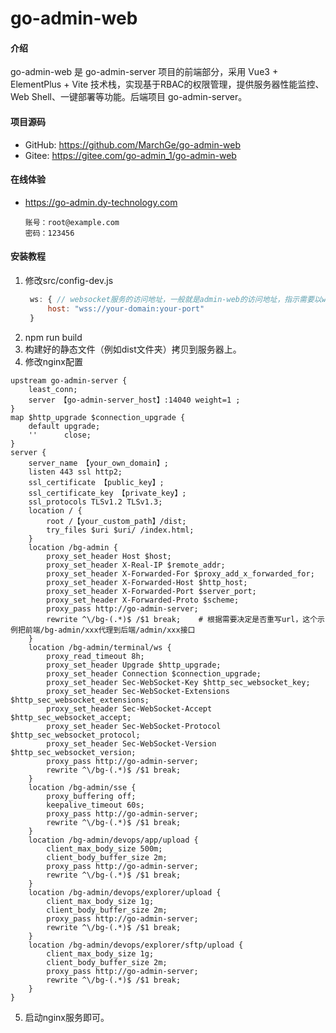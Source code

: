 # go-admin-web

#### 介绍
go-admin-web 是 go-admin-server 项目的前端部分，采用 Vue3 + ElementPlus + Vite 技术栈，实现基于RBAC的权限管理，提供服务器性能监控、Web Shell、一键部署等功能。后端项目 go-admin-server。

#### 项目源码
- GitHub: https://github.com/MarchGe/go-admin-web
- Gitee: https://gitee.com/go-admin_1/go-admin-web

#### 在线体验
- https://go-admin.dy-technology.com
  ```text
  账号：root@example.com
  密码：123456
  ```
  
#### 安装教程
1. 修改src/config-dev.js
   ```javascript
    ws: { // websocket服务的访问地址，一般就是admin-web的访问地址，指示需要以ws或wss开头
        host: "wss://your-domain:your-port"
    }
   ```
2. npm run build
3. 构建好的静态文件（例如dist文件夹）拷贝到服务器上。
4. 修改nginx配置
```
upstream go-admin-server {
    least_conn;
    server 【go-admin-server_host】:14040 weight=1 ;
}
map $http_upgrade $connection_upgrade {
    default upgrade;
    ''      close;
}
server {
    server_name 【your_own_domain】;
    listen 443 ssl http2;
    ssl_certificate 【public_key】;
    ssl_certificate_key 【private_key】;
    ssl_protocols TLSv1.2 TLSv1.3;
    location / {
        root /【your_custom_path】/dist;
        try_files $uri $uri/ /index.html;
    }
    location /bg-admin {
        proxy_set_header Host $host;
        proxy_set_header X-Real-IP $remote_addr;
        proxy_set_header X-Forwarded-For $proxy_add_x_forwarded_for;
        proxy_set_header X-Forwarded-Host $http_host;
        proxy_set_header X-Forwarded-Port $server_port;
        proxy_set_header X-Forwarded-Proto $scheme;
        proxy_pass http://go-admin-server;
        rewrite ^\/bg-(.*)$ /$1 break;    # 根据需要决定是否重写url，这个示例把前端/bg-admin/xxx代理到后端/admin/xxx接口
    }
    location /bg-admin/terminal/ws {
        proxy_read_timeout 8h;
        proxy_set_header Upgrade $http_upgrade;
        proxy_set_header Connection $connection_upgrade;
        proxy_set_header Sec-WebSocket-Key $http_sec_websocket_key;
        proxy_set_header Sec-WebSocket-Extensions $http_sec_websocket_extensions;
        proxy_set_header Sec-WebSocket-Accept $http_sec_websocket_accept;
        proxy_set_header Sec-WebSocket-Protocol $http_sec_websocket_protocol;
        proxy_set_header Sec-WebSocket-Version $http_sec_websocket_version;
        proxy_pass http://go-admin-server;
        rewrite ^\/bg-(.*)$ /$1 break;
    }
    location /bg-admin/sse {
        proxy_buffering off;
        keepalive_timeout 60s;
        proxy_pass http://go-admin-server;
        rewrite ^\/bg-(.*)$ /$1 break;
    }
    location /bg-admin/devops/app/upload {
        client_max_body_size 500m;
        client_body_buffer_size 2m;
        proxy_pass http://go-admin-server;
        rewrite ^\/bg-(.*)$ /$1 break;
    }
    location /bg-admin/devops/explorer/upload {
        client_max_body_size 1g;
        client_body_buffer_size 2m;
        proxy_pass http://go-admin-server;
        rewrite ^\/bg-(.*)$ /$1 break;
    }
    location /bg-admin/devops/explorer/sftp/upload {
        client_max_body_size 1g;
        client_body_buffer_size 2m;
        proxy_pass http://go-admin-server;
        rewrite ^\/bg-(.*)$ /$1 break;
    }
}
```
5. 启动nginx服务即可。